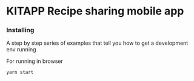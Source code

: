 # KITAPP Recipe sharing mobile app



### Installing

A step by step series of examples that tell you how to get a development env running

For running in browser

```
yarn start 
```
